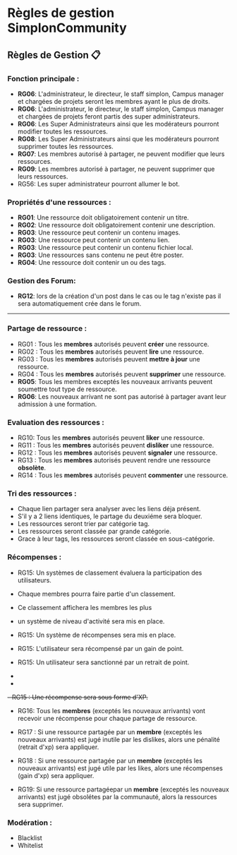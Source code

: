 
# Règles de gestion SimplonCommunity

## Règles de Gestion 📋

### Fonction principale :
- **RG06**: L'administrateur, le directeur, le staff simplon, Campus manager et chargées de projets seront les membres ayant le plus de droits.
- **RG06**: L'administrateur, le directeur, le staff simplon, Campus manager et chargées de projets feront partis des super administrateurs.
- **RG06**: Les Super Administrateurs ainsi que les modérateurs pourront modifier toutes les ressources.
- **RG08**: Les Super Administrateurs ainsi que les modérateurs pourront supprimer toutes les ressources.
- **RG07**: Les membres autorisé à partager, ne peuvent modifier que leurs ressources.
- **RG09**: Les membres autorisé à partager, ne peuvent supprimer que leurs ressources.
- RG56: Les super administrateur pourront allumer le bot.



### Propriétés d'une ressources :
- **RG01**: Une ressource doit obligatoirement contenir un titre.
- **RG02**: Une ressource doit obligatoirement contenir une description.
- **RG03**: Une ressource peut contenir un contenu images.
- **RG03**: Une ressource peut contenir un contenu lien.
- **RG03**: Une ressource peut contenir un contenu fichier local.
- **RG03**: Une ressources sans contenu ne peut être poster.
- **RG04**: Une ressource doit contenir un ou des tags.



### Gestion des Forum:
- **RG12**: lors de la création d'un post dans le cas ou le tag n'existe pas il sera automatiquement crée dans le forum.

---
### Partage de ressource :

- RG01 : Tous les **membres** autorisés peuvent **créer** une ressource.
- RG02 : Tous les **membres** autorisés peuvent **lire** une ressource.
- RG03 : Tous les **membres** autorisés peuvent **mettre à jour** une ressource.
- RG04 : Tous les **membres** autorisés peuvent **supprimer** une ressource.
- **RG05**: Tous les membres exceptés les nouveaux arrivants peuvent soumettre tout type de ressource.
- **RG06**: Les nouveaux arrivant ne sont pas autorisé à partager avant leur admission à une formation.

### Evaluation des ressources :

- RG10: Tous les **membres** autorisés peuvent **liker** une ressource.  
- RG11 : Tous les **membres** autorisés peuvent **disliker** une ressource. 
- RG12 : Tous les **membres** autorisés peuvent **signaler** une ressource. 
- RG13 : Tous les **membres** autorisés peuvent rendre une ressource **obsolète**.
- RG14 : Tous les **membres** autorisés peuvent **commenter** une ressource.  

### Tri des ressources :
- Chaque lien partager sera analyser avec les liens déja présent.
- S'il y a 2 liens identiques, le partage du deuxiéme sera bloquer.
- Les ressources seront trier par catégorie tag.
- Les ressources seront classée par grande catégorie.
- Grace à leur tags, les ressources seront classée en sous-catégorie.

### Récompenses :

- RG15: Un systèmes de classement évaluera la participation des utilisateurs.
- Chaque membres pourra faire partie d'un classement.
- Ce classement affichera les membres les plus 

- un système de niveau d'activité sera mis en place.

- RG15: Un système de récompenses sera mis en place.
- RG15: L'utilisateur sera récompensé par un gain de point.
- RG15: Un utilisateur sera sanctionné par un retrait de point.
- 
- 



~~- RG15 : Une récompense sera sous forme d'XP.~~

- RG16: Tous les **membres** (exceptés les nouveaux arrivants) vont recevoir une récompense pour chaque partage de ressource.

- RG17 : Si une ressource partagée par un **membre** (exceptés les nouveaux arrivants) est jugé inutile par les dislikes, alors une pénalité (retrait d'xp) sera appliquer.

- RG18 : Si une ressource partagée par un **membre** (exceptés les nouveaux arrivants) est jugé utile par les likes, alors une récompenses (gain d'xp) sera appliquer.

- RG19: Si une ressource partagéepar un **membre** (exceptés les nouveaux arrivants) est jugé obsolétes par la communauté, alors la ressources sera supprimer.

### Modération :
- Blacklist
- Whitelist
